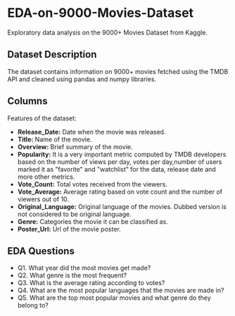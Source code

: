 # EDA-on-9000-Movies-Dataset
Exploratory data analysis on the 9000+ Movies Dataset from Kaggle.

## Dataset Description
The dataset contains information on 9000+ movies fetched using the TMDB API and cleaned using pandas and numpy libraries.

## Columns
Features of the dataset:

- **Release_Date:** Date when the movie was released.
- **Title:** Name of the movie.
- **Overview:** Brief summary of the movie.
- **Popularity:** It is a very important metric computed by TMDB developers based on the number of views per day, votes per day,number of users marked it as "favorite" and "watchlist" for the data, release date and more other metrics.
- **Vote_Count:** Total votes received from the viewers.
- **Vote_Average:** Average rating based on vote count and the number of viewers out of 10.
- **Original_Language:** Original language of the movies. Dubbed version is not considered to be original language.
- **Genre:** Categories the movie it can be classified as.
- **Poster_Url:** Url of the movie poster.


## EDA Questions
- Q1. What year did the most movies get made?
- Q2. What genre is the most frequent?
- Q3. What is the average rating according to votes?
- Q4. What are the most popular languages that the movies are made in?
- Q5. What are the top most popular movies and what genre do they belong to?
